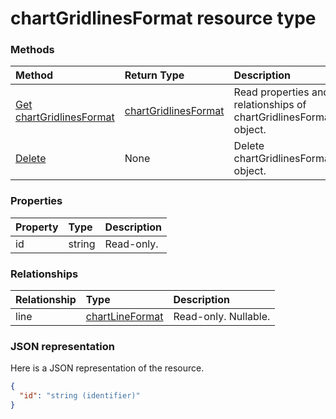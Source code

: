 # chartGridlinesFormat resource type




### Methods

| Method		   | Return Type	|Description|
|:---------------|:--------|:----------|
|[Get chartGridlinesFormat](../api/chartgridlinesformat_get.md) | [chartGridlinesFormat](chartgridlinesformat.md) |Read properties and relationships of chartGridlinesFormat object.|
|[Delete](../api/chartgridlinesformat_delete.md) | None |Delete chartGridlinesFormat object. |

### Properties
| Property	   | Type	|Description|
|:---------------|:--------|:----------|
|id|string| Read-only.|

### Relationships
| Relationship | Type	|Description|
|:---------------|:--------|:----------|
|line|[chartLineFormat](chartlineformat.md)| Read-only. Nullable.|

### JSON representation

Here is a JSON representation of the resource.

<!-- {
  "blockType": "resource",
  "optionalProperties": [

  ],
  "@odata.type": "microsoft.graph.chartGridlinesFormat"
}-->

```json
{
  "id": "string (identifier)"
}

```

<!-- uuid: 8fcb5dbc-d5aa-4681-8e31-b001d5168d79
2015-10-25 14:57:30 UTC -->
<!-- {
  "type": "#page.annotation",
  "description": "chartGridlinesFormat resource",
  "keywords": "",
  "section": "documentation",
  "tocPath": ""
}-->